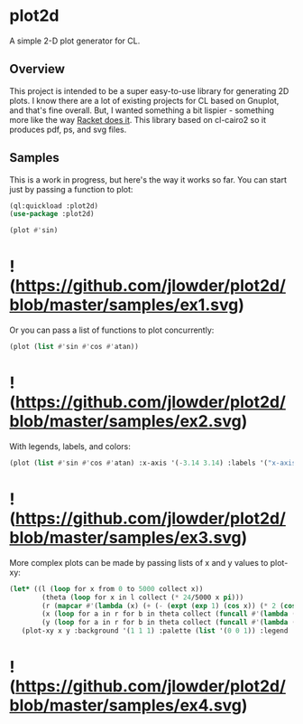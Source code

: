 # plot2d
A simple 2-D plot generator for CL. 

## Overview

This project is intended to be a super easy-to-use library for
generating 2D plots. I know there are a lot of existing projects for
CL based on Gnuplot, and that's fine overall. But, I wanted something
a bit lispier - something more like the way [Racket does
it](https://docs.racket-lang.org/plot/intro.html#%28part._.Plotting_2.D_.Graphs%29).
This library based on cl-cairo2 so it produces pdf, ps, and svg
files.

## Samples

This is a work in progress, but here's the way it works so far. You
can start just by passing a function to plot:

~~~lisp
(ql:quickload :plot2d)
(use-package :plot2d)

(plot #'sin)
~~~

# !(https://github.com/jlowder/plot2d/blob/master/samples/ex1.svg)

Or you can pass a list of functions to plot concurrently:

~~~lisp
(plot (list #'sin #'cos #'atan))
~~~

# !(https://github.com/jlowder/plot2d/blob/master/samples/ex2.svg)

With legends, labels, and colors:

~~~lisp
(plot (list #'sin #'cos #'atan) :x-axis '(-3.14 3.14) :labels '("x-axis" "y-axis") :legend '("sine(x)" "cosine(x)" "atan(x)") :background '(1 1 1) :palette '((1 0 1) (0 1 1) (1 .5 0)))
~~~

# !(https://github.com/jlowder/plot2d/blob/master/samples/ex3.svg)

More complex plots can be made by passing lists of x and y values to plot-xy:

~~~lisp
(let* ((l (loop for x from 0 to 5000 collect x))
        (theta (loop for x in l collect (* 24/5000 x pi)))
        (r (mapcar #'(lambda (x) (+ (- (expt (exp 1) (cos x)) (* 2 (cos (* 4 x)))) (expt (sin (/ x 12)) 5))) theta))
        (x (loop for a in r for b in theta collect (funcall #'(lambda (x y) (* x (cos (+ y (/ pi 2))))) a b)))
        (y (loop for a in r for b in theta collect (funcall #'(lambda (x y) (* x (sin (+ y (/ pi 2))))) a b))))
   (plot-xy x y :background '(1 1 1) :palette (list '(0 0 1)) :legend '("Professor Fey's Butterfly")))
~~~

# !(https://github.com/jlowder/plot2d/blob/master/samples/ex4.svg)
